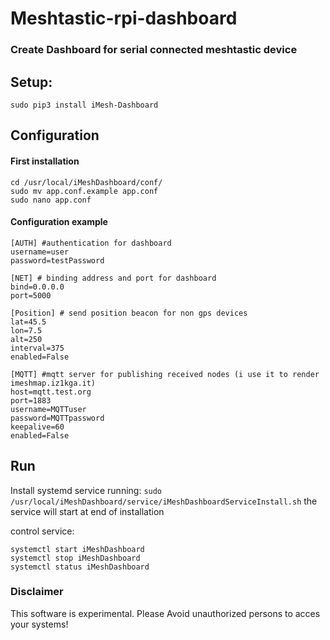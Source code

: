 # Meshtastic-rpi-dashboard
### Create Dashboard for serial connected meshtastic device

## Setup:
`sudo pip3 install iMesh-Dashboard`

## Configuration

#### First installation
```
cd /usr/local/iMeshDashboard/conf/
sudo mv app.conf.example app.conf
sudo nano app.conf
```

#### Configuration example
```
[AUTH] #authentication for dashboard
username=user
password=testPassword

[NET] # binding address and port for dashboard
bind=0.0.0.0
port=5000

[Position] # send position beacon for non gps devices
lat=45.5
lon=7.5
alt=250
interval=375
enabled=False

[MQTT] #mqtt server for publishing received nodes (i use it to render imeshmap.iz1kga.it)
host=mqtt.test.org
port=1883
username=MQTTuser
password=MQTTpassword
keepalive=60
enabled=False
```

## Run
Install systemd service running: 
```sudo /usr/local/iMeshDashboard/service/iMeshDashboardServiceInstall.sh```
the service will start at end of installation

control service:
```
systemctl start iMeshDashboard
systemctl stop iMeshDashboard
systemctl status iMeshDashboard
```

### Disclaimer

This software is experimental. Please Avoid unauthorized persons to acces your systems!
